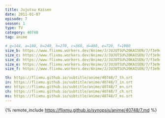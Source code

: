 ```yaml
---
title: Jujutsu Kaisen
date: 2011-01-07
episode: 7
season: 1
type: TV
category: 40748
tag: anime

# g=144, a=180, b=240, h=270, c=360, d=480, e=720, f=1080
size_b: https://www.flixmu.workers.dev/Anime/J/JUJUTSU%20KAISEN/7/f3e9d337bcc7e5605bbf9bcf5966ba11_3893316.mp4
size_c: https://www.flixmu.workers.dev/Anime/J/JUJUTSU%20KAISEN/7/f3e9d337bcc7e5605bbf9bcf5966ba11_3893315.mp4
size_d: https://www.flixmu.workers.dev/Anime/J/JUJUTSU%20KAISEN/7/f3e9d337bcc7e5605bbf9bcf5966ba11_3893317.mp4
size_e: https://www.flixmu.workers.dev/Anime/J/JUJUTSU%20KAISEN/7/f3e9d337bcc7e5605bbf9bcf5966ba11_3893318.mp4
size_f: https://www.flixmu.workers.dev/Anime/J/JUJUTSU%20KAISEN/7/f3e9d337bcc7e5605bbf9bcf5966ba11_3893319.mp4

th: https://flixmu.github.io/subtitle/anime/40748/7_th.srt
in: https://flixmu.github.io/subtitle/anime/40748/7_in.srt
en: https://flixmu.github.io/subtitle/anime/40748/7_en.srt
ch: https://flixmu.github.io/subtitle/anime/40748/7_ch.srt
ms: https://flixmu.github.io/subtitle/anime/40748/7_ms.srt
---
```

{% remote_include https://flixmu.github.io/synopsis/anime/40748/7.md %}
